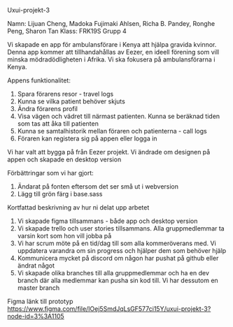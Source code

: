 Uxui-projekt-3

Namn: Lijuan Cheng, Madoka Fujimaki Ahlsen, Richa B. Pandey, Ronghe Peng, Sharon Tan
Klass: FRK19S
Grupp 4

Vi skapade en app för ambulansförare i Kenya att hjälpa gravida kvinnor. Denna app kommer att tillhandahållas av Eezer, en ideell förening som vill minska mödradödligheten i Afrika. Vi ska fokusera på ambulansförarna i Kenya.

Appens funktionalitet:

1. Spara förarens resor - travel logs
2. Kunna se vilka patient behöver skjuts
3. Ändra förarens profil
4. Visa vägen och vädret till närmast patienten. Kunna se beräknad tiden som tas att åka till patienten
5. Kunna se samtalhistorik mellan föraren och patienterna - call logs
6. Föraren kan registera sig på appen eller logga in

Vi har valt att bygga på från Eezer projekt. Vi ändrade om designen på appen och skapade en desktop version

Förbättringar som vi har gjort:

1. Ändarat på fonten eftersom det ser små ut i webversion
2. Lägg till grön färg i base.sass

Kortfattad beskrivning av hur ni delat upp arbetet

1. Vi skapade figma tillsammans - både app och desktop version
2. Vi skapade trello och user stories tillsammans. Alla gruppmedlemmar ta varsin kort som hon vill jobba på
3. Vi har scrum möte på en tid/dag till som alla kommeröverans med. Vi uppdatera varandra om sin progress och hjälper dem som behöver hjälp
4. Kommunicera mycket på discord om någon har pushat på github eller ändrat något
5. Vi skapade olika branches till alla gruppmedlemmar och ha en dev branch där alla medlemmar kan pusha sin kod till. Vi har dessutom en master branch

Figma länk till prototyp
https://www.figma.com/file/IOej5SmdJqLsGF577ci15Y/uxui-projekt-3?node-id=3%3A1105


